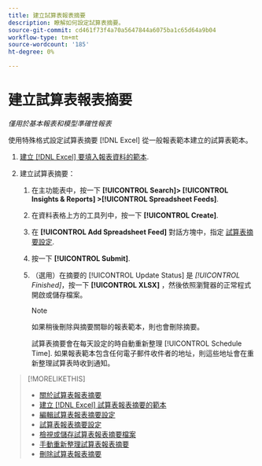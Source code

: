 ```yaml
---
title: 建立試算表報表摘要
description: 瞭解如何設定試算表摘要。
source-git-commit: cd461f73f4a70a5647844a6075ba1c65d64a9b04
workflow-type: tm+mt
source-wordcount: '185'
ht-degree: 0%

---
```


# 建立試算表報表摘要

*僅用於基本報表和模型準確性報表*

使用特殊格式設定試算表摘要 [!DNL Excel] 從一般報表範本建立的試算表範本。

1. [建立 [!DNL Excel] 要填入報表資料的範本](spreadsheet-feed-create-excel-template.md).

2. 建立試算表摘要：

   1. 在主功能表中，按一下 **[!UICONTROL Search]> [!UICONTROL Insights & Reports] >[!UICONTROL Spreadsheet Feeds]**.

   1. 在資料表格上方的工具列中，按一下 **[!UICONTROL Create]**.

   1. 在 **[!UICONTROL Add Spreadsheet Feed]** 對話方塊中，指定 [試算表摘要設定](spreadsheet-feed-settings.md).

   1. 按一下 **[!UICONTROL Submit]**.

   1. （選用）在摘要的 [!UICONTROL Update Status] 是 *[!UICONTROL Finished]*，按一下 **[!UICONTROL XLSX]** ，然後依照瀏覽器的正常程式開啟或儲存檔案。

      >[!NOTE]
      >
      >如果稍後刪除與摘要關聯的報表範本，則也會刪除摘要。

      試算表摘要會在每天設定的時自動重新整理 [!UICONTROL Schedule Time]. 如果報表範本包含任何電子郵件收件者的地址，則這些地址會在重新整理試算表時收到通知。

>[!MORELIKETHIS]
>
>* [關於試算表報表摘要](spreadsheet-feed-about.md)
>* [建立 [!DNL Excel] 試算表報表摘要的範本](spreadsheet-feed-create-excel-template.md)
>* [編輯試算表報表摘要設定](spreadsheet-feed-edit.md)
>* [試算表報表摘要設定](spreadsheet-feed-settings.md)
>* [檢視或儲存試算表報表摘要檔案](spreadsheet-feed-view-or-save.md)
>* [手動重新整理試算表報表摘要](spreadsheet-feed-refresh.md)
>* [刪除試算表報表摘要](spreadsheet-feed-delete.md)

